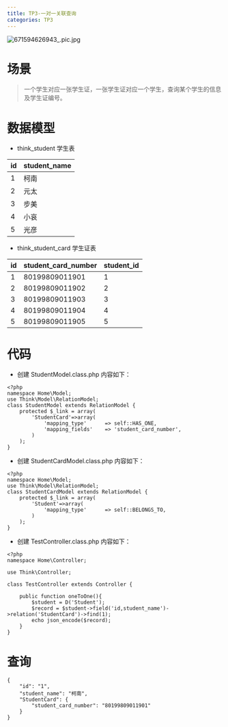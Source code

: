 ```yaml
---
title: TP3-一对一关联查询
categories: TP3
---
```


![671594626943_.pic.jpg](https://upload-images.jianshu.io/upload_images/15325592-7e2c29afecef037c.jpg?imageMogr2/auto-orient/strip%7CimageView2/2/w/1240)
<!-- more -->

#  场景

> 一个学生对应一张学生证，一张学生证对应一个学生，查询某个学生的信息及学生证编号。

#  数据模型

- think_student 学生表

|id|student_name|
|------|------|
|1	|柯南	|
|2	|元太	|
|3	|步美	|
|4	|小哀	|
|5	|光彦	|

- think_student_card 学生证表

|id|student_card_number|student_id|
|------|------|------|
|1	|80199809011901|1|
|2	|80199809011902|2|
|3	|80199809011903|3|
|4	|80199809011904|4|
|5	|80199809011905|5|

#  代码

- 创建 StudentModel.class.php 内容如下：

```
<?php
namespace Home\Model;
use Think\Model\RelationModel;
class StudentModel extends RelationModel {
    protected $_link = array(
        'StudentCard'=>array(
            'mapping_type'      => self::HAS_ONE,
            'mapping_fields'    => 'student_card_number',
        )
    );
}
```

- 创建 StudentCardModel.class.php 内容如下：

```
<?php
namespace Home\Model;
use Think\Model\RelationModel;
class StudentCardModel extends RelationModel {
    protected $_link = array(
        'Student'=>array(
            'mapping_type'      => self::BELONGS_TO,
        )
    );
}
```

- 创建 TestController.class.php 内容如下：

```
<?php
namespace Home\Controller;

use Think\Controller;

class TestController extends Controller {

    public function oneToOne(){
        $student = D('Student');
        $record = $student->field('id,student_name')->relation('StudentCard')->find(1);
        echo json_encode($record);
    }
}
```

#  查询

```
{
    "id": "1",
    "student_name": "柯南",
    "StudentCard": {
        "student_card_number": "80199809011901"
    }
}
```
